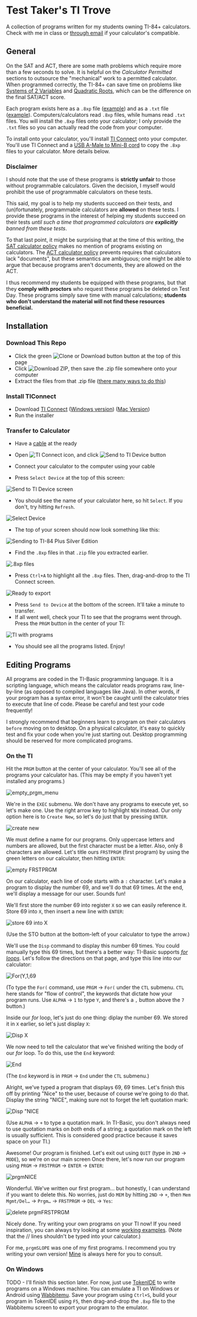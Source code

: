 # Test Taker's TI Trove
A collection of programs written for my students owning TI-84+ calculators. Check with me in class or [through email](mailto:ryan.villena@kaplan.com) if your calculator's compatible.

## General
On the SAT and ACT, there are some math problems which require more than a few seconds to solve. It is helpful on the _Calculator Permitted_ sections to outsource the "mechanical" work to a permitted calculator. When programmed correctly, the TI-84+ can save time on problems like [Systems of 2 Variables](https://github.com/RyanVillenaUCR/Test-Takers-TI-Trove/blob/bd715c6a50c9ac2ef77864290646df640d59d3cc/tests.txt#L43) and [Quadratic Roots](https://github.com/RyanVillenaUCR/Test-Takers-TI-Trove/blob/bd715c6a50c9ac2ef77864290646df640d59d3cc/tests.txt#L105), which can be the difference on the final SAT/ACT score.

Each program exists here as a `.8xp` file ([example](https://github.com/RyanVillenaUCR/Test-Takers-TI-Trove/blob/master/8xp/LINSYS3.8xp)) and as a `.txt` file ([example](https://github.com/RyanVillenaUCR/Test-Takers-TI-Trove/blob/master/src/LINSYS3.txt)). Computers/calculators read `.8xp` files, while humans read `.txt` files. You will install the `.8xp` files onto your calculator; I only provide the `.txt` files so you can actually read the code from your computer.

To install onto your calculator, you'll install [TI Connect](https://education.ti.com/en/products/computer-software/ti-connect-sw) onto your computer. You'll use TI Connect and a [USB A-Male to Mini-B cord](https://www.amazon.com/AmazonBasics-USB-2-0-Cable-Male/dp/B00NH11N5A) to copy the `.8xp` files to your calculator. More details below.

### Disclaimer
I should note that the use of these programs is **strictly unfair** to those without programmable calculators. Given the decision, I myself would prohibit the use of programmable calculators on these tests.

This said, my goal is to help my students succeed on their tests, and (un)fortunately, programmable calculators are **allowed** on these tests. I provide these programs in the interest of helping my students succeed on their tests _until such a time that programmed calculators are **explicitly** banned from these tests_.

To that last point, it might be surprising that at the time of this writing, the [SAT calculator policy](https://collegereadiness.collegeboard.org/sat/taking-the-test/calculator-policy) makes no mention of programs existing on calculators. The [ACT calculator policy](http://www.act.org/content/dam/act/unsecured/documents/ACT-calculator-policy.pdf) prevents requires that calculators lack "documents", but these semantics are ambiguous; one might be able to argue that because programs aren't documents, they are allowed on the ACT.

I thus recommend my students be equipped with these programs, but that they **comply with proctors** who request these programs be deleted on Test Day. These programs simply save time with manual calculations; **students who don't understand the material will not find these resources beneficial.**

## Installation
### Download This Repo
* Click the green ![Clone or Download button](https://user-images.githubusercontent.com/32404733/71463821-846e6500-276c-11ea-873d-ccef3b1fb602.png) button at the top of this page
* Click ![Download ZIP](https://user-images.githubusercontent.com/32404733/71463897-acf65f00-276c-11ea-937f-7df5f158f7ca.png), then save the .zip file somewhere onto your computer
* Extract the files from that .zip file ([there many ways to do this](https://lmgtfy.com/?q=extract+zip+file))

### Install TIConnect
* Download [TI Connect](https://education.ti.com/en/products/computer-software/ti-connect-sw) ([Windows version](https://education.ti.com/download/en/ed-tech/B59F6C83468C4574ABFEE93D2BC3F807/A885DD53BEC14496971FE5A42F1014CF/TI-Connect-4.0.0.218.exe)) ([Mac Version](https://education.ti.com/download/en/ed-tech/B59F6C83468C4574ABFEE93D2BC3F807/9BF7E4898EA043FB808873EE5D0267ED/TIConnect-4.1.15.dmg))
* Run the installer

### Transfer to Calculator
* Have a [cable](https://www.amazon.com/AmazonBasics-USB-2-0-Cable-Male/dp/B00NH11N5A) at the ready
* Open ![TI Connect icon](https://user-images.githubusercontent.com/32404733/71508870-1c884f00-283e-11ea-9b30-1b814cb5249b.png), and click ![Send to TI Device button](https://user-images.githubusercontent.com/32404733/71508935-535e6500-283e-11ea-9f27-0058517048ad.png)

* Connect your calculator to the computer using your cable
* Press `Select Device` at the top of this screen:

![Send to TI Device screen](https://user-images.githubusercontent.com/32404733/71508997-89034e00-283e-11ea-9fb4-6301824b6e0d.png)

* You should see the name of your calculator here, so hit `Select`. If you don't, try hitting `Refresh`.

![Select Device](https://user-images.githubusercontent.com/32404733/71509059-d1227080-283e-11ea-928b-c6f1ff72bb59.png)

* The top of your screen should now look something like this:

![Sending to TI-84 Plus Silver Edition](https://user-images.githubusercontent.com/32404733/71509137-1e064700-283f-11ea-9475-e6ece77d66e8.png)

* Find the `.8xp` files in that `.zip` file you extracted earlier.

![.8xp files](https://user-images.githubusercontent.com/32404733/71509298-b4d30380-283f-11ea-86e0-23140d6c3e3e.png)

* Press `Ctrl+A` to highlight all the `.8xp` files. Then, drag-and-drop to the TI Connect screen.

![Ready to export](https://user-images.githubusercontent.com/32404733/71509405-011e4380-2840-11ea-8c15-835267b9f4aa.png)

* Press `Send to Device` at the bottom of the screen. It'll take a minute to transfer.
* If all went well, check your TI to see that the programs went through. Press the `PRGM` button in the center of your TI:

![TI with programs](https://user-images.githubusercontent.com/32404733/71509634-de405f00-2840-11ea-9486-56ed80cd504e.png)

* You should see all the programs listed. Enjoy!

## Editing Programs

All programs are coded in the TI-Basic programming language. It is a scripting language, which means the calculator reads programs raw, line-by-line (as opposed to compiled languages like Java). In other words, if your program has a syntax error, it won't be caught until the calculator tries to execute that line of code. Please be careful and test your code frequently!

I strongly recommend that beginners learn to program on their calculators `before` moving on to desktop. On a physical calculator, it's easy to quickly test and fix your code when you're just starting out. Desktop programming should be reserved for more complicated programs.

### On the TI
Hit the `PRGM` button at the center of your calculator. You'll see all of the programs your calculator has. (This may be empty if you haven't yet installed any programs.)

![empty_prgm_menu](https://user-images.githubusercontent.com/32404733/71510456-dd5cfc80-2843-11ea-978a-f280d493c7d1.png)

We're in the `EXEC` submenu. We don't have any programs to execute yet, so let's make one. Use the right arrow key to highlight `NEW` instead. Our only option here is to `Create New`, so let's do just that by pressing `ENTER`.

![create new](https://user-images.githubusercontent.com/32404733/71510594-388eef00-2844-11ea-8fbc-ac7c882e527b.png)

We must define a name for our programs. Only uppercase letters and numbers are allowed, but the first character must be a letter. Also, only 8 characters are allowed. Let's title ours `FRSTPRGM` (first program) by using the green letters on our calculator, then hitting `ENTER`:

![empty FRSTPRGM](https://user-images.githubusercontent.com/32404733/71510774-dd113100-2844-11ea-93ef-d67bdfde7e2e.png)

On our calculator, each line of code starts with a `:` character. Let's make a program to display the number 69, and we'll do that 69 times. At the end, we'll display a message for our user. Sounds fun!

We'll first store the number 69 into register `X` so we can easily reference it. Store 69 into `X`, then insert a new line with `ENTER`:

![store 69 into X](https://user-images.githubusercontent.com/32404733/71511028-c0292d80-2845-11ea-9e09-b506a88e65d8.png)

(Use the STO button at the bottom-left of your calculator to type the arrow.)

We'll use the `Disp` command to display this number 69 times. You could manually type this 69 times, but there's a better way: TI-Basic supports [_for loops_](http://tibasicdev.wikidot.com/for). Let's follow the directions on that page, and type this line into our calculator:

![For(Y,1,69](https://user-images.githubusercontent.com/32404733/71511306-b8b65400-2846-11ea-9825-bfd15e11982b.png)

(To type the `For(` command, use `PRGM` → `For(` under the `CTL` submenu. `CTL` here stands for "flow of control", the keywords that dictate how your program runs. Use `ALPHA` → `1` to type `Y`, and there's a `,` button above the `7` button.)

Inside our _for_ loop, let's just do one thing: diplay the number 69. We stored it in `X` earlier, so let's just display `X`:

![Disp X](https://user-images.githubusercontent.com/32404733/71511417-26628000-2847-11ea-8f69-1183335fe197.png)

We now need to tell the calculator that we've finished writing the body of our _for_ loop. To do this, use the `End` keyword:

![End](https://user-images.githubusercontent.com/32404733/71511490-6de90c00-2847-11ea-9563-9609083b4adc.png)

(The `End` keyword is in `PRGM` → `End` under the `CTL` submenu.)

Alright, we've typed a program that displays 69, 69 times. Let's finish this off by printing "Nice" to the user, because of course we're going to do that. Display the string "NICE", making sure not to forget the left quotation mark:

![Disp "NICE](https://user-images.githubusercontent.com/32404733/71511777-5f4f2480-2848-11ea-8d5f-6756a5d6a3c9.png)

(Use `ALPHA` → `+` to type a quotation mark. In TI-Basic, you don't always need to use quotation marks on _both_ ends of a string; a quotation mark on the left is usually sufficient. This is considered good practice because it saves space on your TI.)

Awesome! Our program is finished. Let's exit out using `QUIT` (type in `2ND` → `MODE`), so we're on our main screen Once there, let's now run our program using `PRGM` → `FRSTPRGM` → `ENTER` → `ENTER`:

![prgmNICE](https://user-images.githubusercontent.com/32404733/71511955-0fbd2880-2849-11ea-8d0b-07cfe15333ef.gif)

Wonderful. We've written our first program... but honestly, I can understand if you want to delete this. No worries, just do `MEM` by hitting `2ND` → `+`, then `Mem Mgmt/Del…` → `Prgm…` → `FRSTPRGM` → `DEL` → `Yes`:

![delete prgmFRSTPRGM](https://user-images.githubusercontent.com/32404733/71512165-dafda100-2849-11ea-869b-74b8372c9e08.gif)

Nicely done. Try writing your own programs on your TI now! If you need inspiration, you can always try looking at some [working examples](https://github.com/RyanVillenaUCR/Test-Takers-TI-Trove/tree/master/src). (Note that the // lines shouldn't be typed into your calculator.)

For me, `prgmSLOPE` was one of my first programs. I recommend you try writing your own version! [Mine](https://github.com/RyanVillenaUCR/Test-Takers-TI-Trove/blob/b5fb17f1bcf037788b5cc86b61ef4b15f49f0532/src/SLOPE.txt#L1) is always here for you to consult.

### On Windows

TODO - I'll finish this section later. For now, just use [TokenIDE](https://www.ticalc.org/archives/files/fileinfo/433/43315.html) to write programs on a Windows machine. You can emulate a TI on Windows or Android using [Wabbitemu](http://wabbitemu.org/). Save your program using `Ctrl+S`, build your program in TokenIDE using `F5`, then drag-and-drop the `.8xp` file to the Wabbitemu screen to export your program to the emulator.
